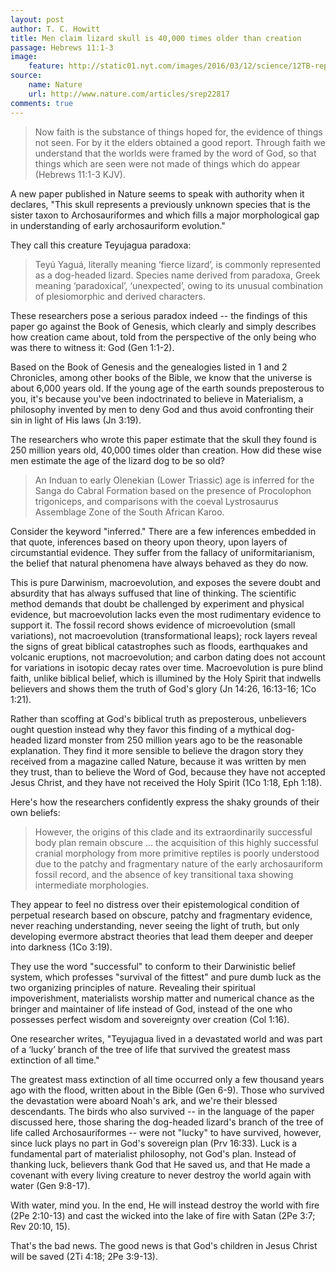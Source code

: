 ```yaml
---
layout: post
author: T. C. Howitt
title: Men claim lizard skull is 40,000 times older than creation
passage: Hebrews 11:1-3
image:
    feature: http://static01.nyt.com/images/2016/03/12/science/12TB-reptile/12TB-reptile-articleLarge.jpg
source:
    name: Nature
    url: http://www.nature.com/articles/srep22817
comments: true
---
```


> Now faith is the substance of things hoped for, the evidence of things not seen.  For by it the elders obtained a good report.  Through faith we understand that the worlds were framed by the word of God, so that things which are seen were not made of things which do appear (Hebrews 11:1-3 KJV).

A new paper published in Nature seems to speak with authority when it declares, "This skull represents a previously unknown species that is the sister taxon to Archosauriformes and which fills a major morphological gap in understanding of early archosauriform evolution."

They call this creature Teyujagua paradoxa:

> Teyú Yaguá, literally meaning ‘fierce lizard’, is commonly represented as a dog-headed lizard. Species name derived from paradoxa, Greek meaning ‘paradoxical’, ‘unexpected’, owing to its unusual combination of plesiomorphic and derived characters.

These researchers pose a serious paradox indeed -- the findings of this paper go against the Book of Genesis, which clearly and simply describes how creation came about, told from the perspective of the only being who was there to witness it: God (Gen 1:1-2).

Based on the Book of Genesis and the genealogies listed in 1 and 2 Chronicles, among other books of the Bible, we know that the universe is about 6,000 years old.  If the young age of the earth sounds preposterous to you, it's because you've been indoctrinated to believe in Materialism, a philosophy invented by men to deny God and thus avoid confronting their sin in light of His laws (Jn 3:19).

The researchers who wrote this paper estimate that the skull they found is 250 million years old, 40,000 times older than creation.  How did these wise men estimate the age of the lizard dog to be so old?

> An Induan to early Olenekian (Lower Triassic) age is inferred for the Sanga do Cabral Formation based on the presence of Procolophon trigoniceps, and comparisons with the coeval Lystrosaurus Assemblage Zone of the South African Karoo.

Consider the keyword "inferred."  There are a few inferences embedded in that quote, inferences based on theory upon theory, upon layers of circumstantial evidence.  They suffer from the fallacy of uniformitarianism, the belief that natural phenomena have always behaved as they do now.

This is pure Darwinism, macroevolution, and exposes the severe doubt and absurdity that has always suffused that line of thinking.  The scientific method demands that doubt be challenged by experiment and physical evidence, but macroevolution lacks even the most rudimentary evidence to support it.  The fossil record shows evidence of microevolution (small variations), not macroevolution (transformational leaps); rock layers reveal the signs of great biblical catastrophes such as floods, earthquakes and volcanic eruptions, not macroevolution; and carbon dating does not account for variations in isotopic decay rates over time.  Macroevolution is pure blind faith, unlike biblical belief, which is illumined by the Holy Spirit that indwells believers and shows them the truth of God's glory (Jn 14:26, 16:13-16; 1Co 1:21).

Rather than scoffing at God's biblical truth as preposterous, unbelievers ought question instead why they favor this finding of a mythical dog-headed lizard monster from 250 million years ago to be the reasonable explanation.  They find it more sensible to believe the dragon story they received from a magazine called Nature, because it was written by men they trust, than to believe the Word of God, because they have not accepted Jesus Christ, and they have not received the Holy Spirit (1Co 1:18, Eph 1:18).

Here's how the researchers confidently express the shaky grounds of their own beliefs:

> However, the origins of this clade and its extraordinarily successful body plan remain obscure ... the acquisition of this highly successful cranial morphology from more primitive reptiles is poorly understood due to the patchy and fragmentary nature of the early archosauriform fossil record, and the absence of key transitional taxa showing intermediate morphologies.

They appear to feel no distress over their epistemological condition of perpetual research based on obscure, patchy and fragmentary evidence, never reaching understanding, never seeing the light of truth, but only developing evermore abstract theories that lead them deeper and deeper into darkness (1Co 3:19).

They use the word "successful" to conform to their Darwinistic belief system, which professes "survival of the fittest" and pure dumb luck as the two organizing principles of nature.  Revealing their spiritual impoverishment, materialists worship matter and numerical chance as the bringer and maintainer of life instead of God, instead of the one who possesses perfect wisdom and sovereignty over creation (Col 1:16).

One researcher writes, "Teyujagua lived in a devastated world and was part of a ‘lucky’ branch of the tree of life that survived the greatest mass extinction of all time."

The greatest mass extinction of all time occurred only a few thousand years ago with the flood, written about in the Bible (Gen 6-9).  Those who survived the devastation were aboard Noah's ark, and we're their blessed descendants.  The birds who also survived -- in the language of the paper discussed here, those sharing the dog-headed lizard's branch of the tree of life called Archosauriformes -- were not "lucky" to have survived, however, since luck plays no part in God's sovereign plan (Prv 16:33).  Luck is a fundamental part of materialist philosophy, not God's plan.  Instead of thanking luck, believers thank God that He saved us, and that He made a covenant with every living creature to never destroy the world again with water (Gen 9:8-17).

With water, mind you.  In the end, He will instead destroy the world with fire (2Pe 2:10-13) and cast the wicked into the lake of fire with Satan (2Pe 3:7; Rev 20:10, 15).

That's the bad news.  The good news is that God's children in Jesus Christ will be saved (2Ti 4:18; 2Pe 3:9-13).